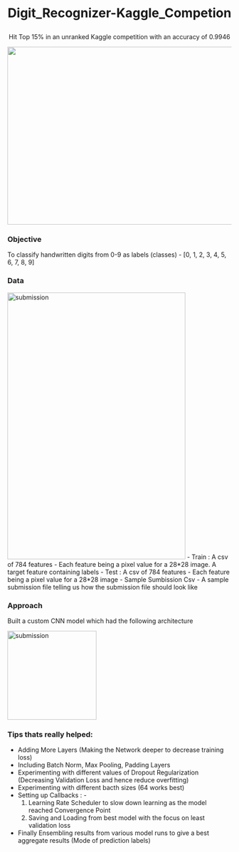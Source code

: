 #  <p align = 'center'> Digit_Recognizer-Kaggle_Competion 
<p align = 'center'> Hit Top 15% in an unranked Kaggle competition with an accuracy of 0.9946 </p>


<p align = 'center'> <img width="1500" img height= "400" alt="submission" src="https://github.com/siddh30/Digit_Recognizer-Kaggle_Competion/blob/main/Leaderboard-2022.png"> </p>

### Objective
To classify handwritten digits from 0-9 as labels (classes) - [0, 1, 2, 3, 4, 5, 6, 7, 8, 9]

### Data
<img width="400" img height= "600" alt="submission" src="https://github.com/siddh30/Digit_Recognizer-Kaggle_Competion/blob/main/data.png"> 
- Train : A csv of 784 features - Each feature being a pixel value for a 28*28 image. A target feature containing labels
- Test : A csv of 784 features - Each feature being a pixel value for a 28*28 image
- Sample Sumbission Csv - A sample submission file telling us how the submission file should look like

### Approach
Built a custom CNN model which had the following architecture

<img width="200" img height= "200" alt="submission" src="https://github.com/siddh30/Digit_Recognizer-Kaggle_Competion/blob/main/model_plot.png"> 

### Tips thats really helped:

- Adding More Layers (Making the Network deeper to decrease training loss)
- Including Batch Norm, Max Pooling, Padding Layers
- Experimenting with different values of Dropout Regularization (Decreasing Validation Loss and hence reduce overfitting)
- Experimenting with different bacth sizes (64 works best)
- Setting up Callbacks : -
  1. Learning Rate Scheduler to slow down learning as the model reached Convergence Point
  2. Saving and Loading from best model with the focus on least validation loss
- Finally Ensembling results from various model runs to give a best aggregate results (Mode of prediction labels)




  
